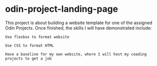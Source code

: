 # odin-project-landing-page

This project is about building a website template for one of the assigned Odin Projects.  Once finished, the skills I will have demonstrated include:

    Use flexbox to format website

    Use CSS to format HTML

    Have a baseline for my own website, where I will host my coading projects to get a job